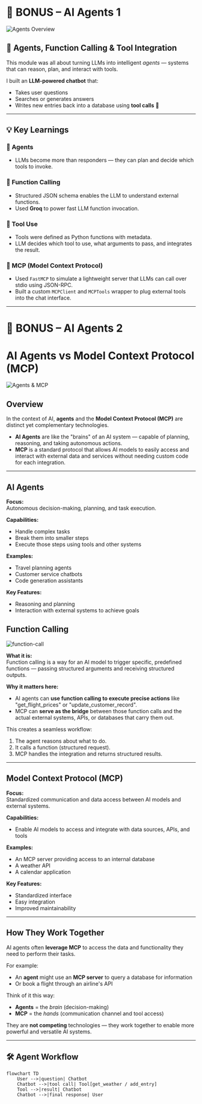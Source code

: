 # 🧠 BONUS – AI Agents 1

![Agents Overview](agents.png)

## 🚀 Agents, Function Calling & Tool Integration

This module was all about turning LLMs into intelligent *agents* — systems that can reason, plan, and interact with tools.

I built an **LLM-powered chatbot** that:

- Takes user questions
- Searches or generates answers
- Writes new entries back into a database using **tool calls** 💾

---

## 💡 Key Learnings

### 🧠 Agents
- LLMs become more than responders — they can plan and decide which tools to invoke.

### 🔧 Function Calling
- Structured JSON schema enables the LLM to understand external functions.
- Used **Groq** to power fast LLM function invocation.

### 🔗 Tool Use
- Tools were defined as Python functions with metadata.
- LLM decides which tool to use, what arguments to pass, and integrates the result.

### 🔁 MCP (Model Context Protocol)
- Used `FastMCP` to simulate a lightweight server that LLMs can call over stdio using JSON-RPC.
- Built a custom `MCPClient` and `MCPTools` wrapper to plug external tools into the chat interface.

---

# 🧠 BONUS – AI Agents 2

# AI Agents vs Model Context Protocol (MCP)

![Agents & MCP](agents-mcp.png)

## Overview
In the context of AI, **agents** and the **Model Context Protocol (MCP)** are distinct yet complementary technologies.  
- **AI Agents** are like the "brains" of an AI system — capable of planning, reasoning, and taking autonomous actions.  
- **MCP** is a standard protocol that allows AI models to easily access and interact with external data and services without needing custom code for each integration.

---

## AI Agents

**Focus:**  
Autonomous decision-making, planning, and task execution.

**Capabilities:**  
- Handle complex tasks  
- Break them into smaller steps  
- Execute those steps using tools and other systems

**Examples:**  
- Travel planning agents  
- Customer service chatbots  
- Code generation assistants

**Key Features:**  
- Reasoning and planning  
- Interaction with external systems to achieve goals  

## Function Calling

![function-call](agents-mcp.png)

**What it is:**  
Function calling is a way for an AI model to trigger specific, predefined functions — passing structured arguments and receiving structured outputs.  

**Why it matters here:**  
- AI agents can **use function calling to execute precise actions** like "get_flight_prices" or "update_customer_record".  
- MCP can **serve as the bridge** between those function calls and the actual external systems, APIs, or databases that carry them out.  

This creates a seamless workflow:  
1. The agent reasons about what to do.  
2. It calls a function (structured request).  
3. MCP handles the integration and returns structured results.  

---

## Model Context Protocol (MCP)

**Focus:**  
Standardized communication and data access between AI models and external systems.

**Capabilities:**  
- Enable AI models to access and integrate with data sources, APIs, and tools

**Examples:**  
- An MCP server providing access to an internal database  
- A weather API  
- A calendar application

**Key Features:**  
- Standardized interface  
- Easy integration  
- Improved maintainability  


---

## How They Work Together

AI agents often **leverage MCP** to access the data and functionality they need to perform their tasks.

For example:  
- An **agent** might use an **MCP server** to query a database for information  
- Or book a flight through an airline's API  

Think of it this way:  
- **Agents** = the *brain* (decision-making)  
- **MCP** = the *hands* (communication channel and tool access)  

They are **not competing** technologies — they work together to enable more powerful and versatile AI systems.

---


## 🛠 Agent Workflow

```mermaid
flowchart TD
    User -->|question| Chatbot
    Chatbot -->|tool call| Tool[get_weather / add_entry]
    Tool -->|result| Chatbot
    Chatbot -->|final response| User


